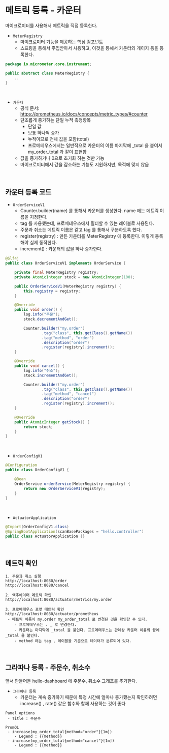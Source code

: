# 메트릭 등록 - 카운터

마이크로미터를 사용해서 메트릭을 직접 등록한다.  

 - `MeterRegistry`
    - 마이크로미터 기능을 제공하는 핵심 컴포넌트
    - 스프링을 통해서 주입받아서 사용하고, 이것을 통해서 카운터와 게이지 등을 등록한다.
```java
package io.micrometer.core.instrument;

public abstract class MeterRegistry {
    ..
}
```

<br/>

 - `카운터`
    - 공식 문서: https://prometheus.io/docs/concepts/metric_types/#counter
    - 단조롭게 증가하는 단일 누적 측정항목
        - 단일 값
        - 보통 하나씩 증가
        - 누적이므로 전체 값을 포함(total)
        - 프로메테우스에서는 일반적으로 카운터의 이름 마지막에 _total 을 붙여서 my_order_total 과 같이 표현함
    - 값을 증가하거나 0으로 초기화 하는 것만 가능
    - 마이크로미터에서 값을 감소하는 기능도 지원하지만, 목적에 맞지 않음

<br/>

## 카운터 등록 코드

 - `OrderServiceV1`
    - Counter.builder(name) 를 통해서 카운터를 생성한다. name 에는 메트릭 이름을 지정한다.
    - tag 를 사용했는데, 프로메테우스에서 필터할 수 있는 레이블로 사용된다.
    - 주문과 취소는 메트릭 이름은 같고 tag 를 통해서 구분하도록 했다.
    - register(registry) : 만든 카운터를 MeterRegistry 에 등록한다. 이렇게 등록해야 실제 동작한다.
    - increment() : 카운터의 값을 하나 증가한다.
```java
@Slf4j
public class OrderServiceV1 implements OrderService {

    private final MeterRegistry registry;
    private AtomicInteger stock = new AtomicInteger(100);

    public OrderServiceV1(MeterRegistry registry) {
        this.registry = registry;
    }

    @Override
    public void order() {
        log.info("주문");
        stock.decrementAndGet();

        Counter.builder("my.order")
                .tag("class", this.getClass().getName())
                .tag("method", "order")
                .description("order")
                .register(registry).increment();
    }

    @Override
    public void cancel() {
        log.info("취소");
        stock.incrementAndGet();

        Counter.builder("my.order")
                .tag("class", this.getClass().getName())
                .tag("method", "cancel")
                .description("order")
                .register(registry).increment();
    }

    @Override
    public AtomicInteger getStock() {
        return stock;
    }
}
```

<br/>

 - `OrderConfigV1`
```java
@Configuration
public class OrderConfigV1 {

    @Bean
    OrderService orderService(MeterRegistry registry) {
        return new OrderServiceV1(registry);
    }
}
```

<br/>

 - `ActuatorApplication`
```java
@Import(OrderConfigV1.class)
@SpringBootApplication(scanBasePackages = "hello.controller")
public class ActuatorApplication {}
```

<br/>

## 메트릭 확인

```
1. 주문과 취소 실행
http://localhost:8080/order
http://localhost:8080/cancel

2. 액추에이터 메트릭 확인
http://localhost:8080/actuator/metrics/my.order

3. 프로메테우스 포맷 메트릭 확인
http://localhost:8080/actuator/prometheus
 - 메트릭 이름이 my.order my_order_total 로 변경된 것을 확인할 수 있다.
    - 프로메테우스는 . _ 로 변경한다.
    - 카운터는 마지막에 _total 을 붙인다. 프로메테우스는 관례상 카운터 이름의 끝에 _total 을 붙인다.
    - method 라는 tag , 레이블을 기준으로 데이터가 분류되어 있다.
```

<br/>

## 그라파나 등록 - 주문수, 취소수

앞서 만들어둔 hello-dashboard 에 주문수, 취소수 그래프를 추가한다.  

 - `그라파나 등록`
    - 카운터는 계속 증가하기 때문에 특정 시간에 얼마나 증가했는지 확인하려면 increase() , rate() 같은 함수와 함께 사용하는 것이 좋다
```
Panel options
 - Title : 주문수

PromQL
 - increase(my_order_total{method="order"}[1m])
    - Legend : {{method}}
 - increase(my_order_total{method="cancel"}[1m])
    - Legend : {{method}}
```

